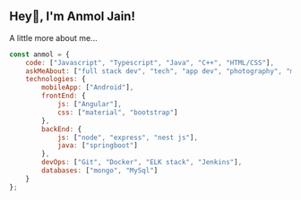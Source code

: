 <h2> Hey🏻, I'm Anmol Jain!</h2>

A little more about me...  

```javascript
const anmol = {
    code: ["Javascript", "Typescript", "Java", "C++", "HTML/CSS"],
    askMeAbout: ["full stack dev", "tech", "app dev", "photography", "musical instruments"],
    technologies: {
        mobileApp: ["Android"],
        frontEnd: {
            js: ["Angular"],
            css: ["material", "bootstrap"]
        },
        backEnd: {
            js: ["node", "express", "nest js"],
            java: ["springboot"]
        },
        devOps: ["Git", "Docker", "ELK stack", "Jenkins"],
        databases: ["mongo", "MySql"]
    }
};
```

<!---
thyanmol/thyanmol is a ✨ special ✨ repository because its `README.md` (this file) appears on your GitHub profile.
You can click the Preview link to take a look at your changes.
--->
